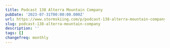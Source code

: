 ```yaml
---
title: Podcast 138 Alterra Mountain Company
pubDate: '2023-07-31T00:00:00.000Z'
url: https://www.stormskiing.com/p/podcast-138-alterra-mountain-company
slug: podcast-138-alterra-mountain-company
description: ''
tags: []
changefreq: monthly
---
```


<!-- Add post content below -->
